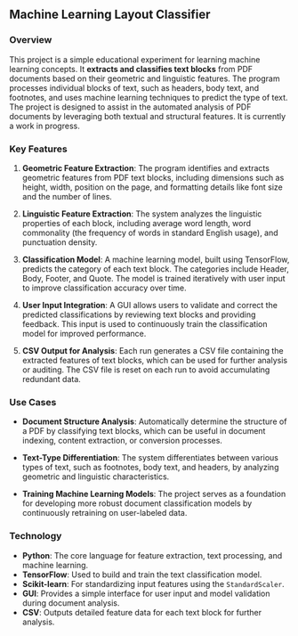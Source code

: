 ## Machine Learning Layout Classifier

### Overview

This project is a simple educational experiment for learning machine learning concepts. It **extracts and classifies text blocks** from PDF documents based on their geometric and linguistic features. The program processes individual blocks of text, such as headers, body text, and footnotes, and uses machine learning techniques to predict the type of text. The project is designed to assist in the automated analysis of PDF documents by leveraging both textual and structural features.
It is currently a work in progress.

### Key Features

1. **Geometric Feature Extraction**: 
   The program identifies and extracts geometric features from PDF text blocks, including dimensions such as height, width, position on the page, and formatting details like font size and the number of lines.

2. **Linguistic Feature Extraction**:
   The system analyzes the linguistic properties of each block, including average word length, word commonality (the frequency of words in standard English usage), and punctuation density. 

3. **Classification Model**:
   A machine learning model, built using TensorFlow, predicts the category of each text block. The categories include Header, Body, Footer, and Quote. The model is trained iteratively with user input to improve classification accuracy over time.

4. **User Input Integration**:
   A GUI allows users to validate and correct the predicted classifications by reviewing text blocks and providing feedback. This input is used to continuously train the classification model for improved performance.

5. **CSV Output for Analysis**:
   Each run generates a CSV file containing the extracted features of text blocks, which can be used for further analysis or auditing. The CSV file is reset on each run to avoid accumulating redundant data.

### Use Cases

- **Document Structure Analysis**: 
  Automatically determine the structure of a PDF by classifying text blocks, which can be useful in document indexing, content extraction, or conversion processes.
  
- **Text-Type Differentiation**: 
  The system differentiates between various types of text, such as footnotes, body text, and headers, by analyzing geometric and linguistic characteristics.

- **Training Machine Learning Models**: 
  The project serves as a foundation for developing more robust document classification models by continuously retraining on user-labeled data.

### Technology

- **Python**: The core language for feature extraction, text processing, and machine learning.
- **TensorFlow**: Used to build and train the text classification model.
- **Scikit-learn**: For standardizing input features using the `StandardScaler`.
- **GUI**: Provides a simple interface for user input and model validation during document analysis.
- **CSV**: Outputs detailed feature data for each text block for further analysis.

